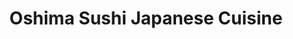 ---
layout: place
title: Oshima Sushi Japanese Cuisine
permalink: /south-dakota/sioux-falls/oshima-sushi-japanese-cuisine.html
stateAbbr: SD
stateName: South Dakota
cityName: Sioux Falls
seo:
  type: restaurant
  links: https://oshimasiouxfalls.com/
place_id: ChIJfeM-xqK1jocRpqTKI95G77s
photos:
  - name: >-
      places/ChIJfeM-xqK1jocRpqTKI95G77s/photos/AeeoHcLjiUo3AP56EuZzbzv26Nh9VsOPYC3RKpwBHUHdNsztdzEvlFKbo3kz5olwPzEF1Ww_lXWiWK6fJi1K36aIAVmMYl85-HGsSs21tmxuTItvSh7a4H1ICPAGLjA92PtGbA0IEd2EWpwcs2kCwEKQ6kgmXdWwGBbYMqilUpteQyYo0lNm4CBWXHeEErBJZh6DJU5J3VrprX3sSp8-saxmWrQh0HRlG_5iYaaV8VDAZL1pKMlj8f6q7ojdnyTTOQ9_2AoLRR3s88akUg5CAoke9xTft9LIS_COVRoUJtxAVWGnUVkAyF7lfjUKYxNxmrpSFXQYcHqs8iqC5ZULS178YhuqkgEfnwkM8jPGS_NNmczfYcxrATv8usYtQKC4w37PgmjQofxNoiTDleN2B1RLaXx_7QlK9HMt1YrQERsN2yVoWjwC
    widthPx: 4032
    heightPx: 3024
    authorAttributions:
      - displayName: Allan Thoennes
        uri: https://maps.google.com/maps/contrib/105218105866535786786
        photoUri: >-
          https://lh3.googleusercontent.com/a/ACg8ocInDxFVJpW7mwFD6b0SLTevCOu81D2ozd8AlbgHUsJpQdLv6w=s100-p-k-no-mo
    flagContentUri: >-
      https://www.google.com/local/imagery/report/?cb_client=maps_api_places.places_api&image_key=!1e10!2sCIHM0ogKEICAgIDJu-KI7AE&hl=en-US
    googleMapsUri: >-
      https://www.google.com/maps/place//data=!3m4!1e2!3m2!1sCIHM0ogKEICAgIDJu-KI7AE!2e10!4m2!3m1!1s0x878eb5a2c63ee37d:0xbbef46de23caa4a6
  - name: >-
      places/ChIJfeM-xqK1jocRpqTKI95G77s/photos/AeeoHcL_czpc2hD0DnatbTFY4-gYylW2TW8kWL3g_BEn9IUdPtHh9GlKe15MeQmXEKLKcmTi__6SurRnDbxMYrOy34YY_sAbz650En5TWTFTnommyIG2BLPd5jIiolmMoKpgJmxol78pSS3bhXaR8g-v3Q2S1xMqeefOuonHJxwHsphGyv95msx16ulgAMEiyQZv4gg08HUeabcx8VdirnodHq-a5AiS2LSzKSp0EI9e6SOQbr6sXmbWAbYZkYQW3sAYCubbw58l9jXxuYT40Yz-fjBFFFThafvHvNXTvJxkn5wr2l7AjbkOO8I4Ky1aV_PPjHs_TyLNRVqraMy9eprunV_gsOWCFdkYKnCpxPXYaAEIq8ZfETiw_QFnM4B_3xLkasix9FDW6QnNs3D_L-YzybjhRKZKfBSmHohMPlTJ1OAShA
    widthPx: 4032
    heightPx: 3024
    authorAttributions:
      - displayName: KC C.
        uri: https://maps.google.com/maps/contrib/111100348267650261735
        photoUri: >-
          https://lh3.googleusercontent.com/a-/ALV-UjXlUd9x6KeeFIweOgtxpUYtjelSj5Lfkh7mpgy7IU0v8GeHlend=s100-p-k-no-mo
    flagContentUri: >-
      https://www.google.com/local/imagery/report/?cb_client=maps_api_places.places_api&image_key=!1e10!2sCIHM0ogKEICAgID4iMqiJw&hl=en-US
    googleMapsUri: >-
      https://www.google.com/maps/place//data=!3m4!1e2!3m2!1sCIHM0ogKEICAgID4iMqiJw!2e10!4m2!3m1!1s0x878eb5a2c63ee37d:0xbbef46de23caa4a6
  - name: >-
      places/ChIJfeM-xqK1jocRpqTKI95G77s/photos/AeeoHcLycB1KQYAXIxoXuXIJ-b0Fxe5dpIZ-siuvrTcQtsL_LDxX8BvEzSNWJPMEC0w98vSBuTzA-NM72ny-Zmjb5eZGY0LS4vm9Sy-Qb8tG-bGiO-Z_jK2GaKzNlXvP8fTWXL3ZtHirxwENnYcrONT4zUwrSBkMECwX716apWWtBJCqbwWruedTmV0UXyRFPhizZULhG4DcRTvvschbydKpVFXQI6U73VsUSnpsG1LCANJZXjnq3YnvdJX6u5Gmpd5Fx2A5hwi7yfspG7ILHHWDdqlqlIQNvkVaG4WIq5fxViu3eGdFszPCrnPXqzhQvbwkLqGrI9oSDLfaZfPTF5Wt-MjP-Jo4SqWs4lElwUEnvomX7FU9x-a3tT1pEm9hUFT9WpHsQ630WB_kjr8XydIMVC-86afv516mPRl3FaM_JT9NhUvK
    widthPx: 3600
    heightPx: 4800
    authorAttributions:
      - displayName: Contessa DuBois
        uri: https://maps.google.com/maps/contrib/105911280438192248413
        photoUri: >-
          https://lh3.googleusercontent.com/a-/ALV-UjXggpZ3HL8WuZoTo7fwsycxNtgg7nyuBoqMk6Og3Un28-vrIBHf=s100-p-k-no-mo
    flagContentUri: >-
      https://www.google.com/local/imagery/report/?cb_client=maps_api_places.places_api&image_key=!1e10!2sCIHM0ogKEICAgMCo0qzyzAE&hl=en-US
    googleMapsUri: >-
      https://www.google.com/maps/place//data=!3m4!1e2!3m2!1sCIHM0ogKEICAgMCo0qzyzAE!2e10!4m2!3m1!1s0x878eb5a2c63ee37d:0xbbef46de23caa4a6
  - name: >-
      places/ChIJfeM-xqK1jocRpqTKI95G77s/photos/AeeoHcL1NAJd-lYbm-GTQaC2xZ9hW-fQ4i7wqz_UG8g7ImuuEHTcFT_Bf6BeEEqlK-W9B49iJXw-kHsnhUGfdHkj-Ttw--MDcYuYvKENC6QB0OvljJoJFDZQXQxKgIf_4jcrFuEoj_1QDZ2mE2nDrR2chEbGgmxTqdida4GOjo7cqeGlvTmgXcKz8LTw7KhUT5C-wdvw_6EZgz4a_uDx15uD0D-HE9KiDCE8hk21b_W6febWBSNAD1eoUhfgz9VxpN0x_IytOz1SWrnBzHuyzAs3a13bxBHIrGi5AVa2qXruCXtSWkg_-LSAMRz1DNX1VCG6YzDWq_tabsQWVMGKt8WGcSzTs_feneQBJ2l2fel5fgClqElYDsUVgAl1e0pCD8ukFQb9UGoZX4fFrVXJH2XunQ-yKkfO0mcp1fyqrkV0FBI
    widthPx: 4032
    heightPx: 3024
    authorAttributions:
      - displayName: Nat Stewart
        uri: https://maps.google.com/maps/contrib/102720695704668724054
        photoUri: >-
          https://lh3.googleusercontent.com/a-/ALV-UjXXS7OsThyPgsmCinJH1bd8Z9E4IdY145QFhGHkGADoyWMGl8Y=s100-p-k-no-mo
    flagContentUri: >-
      https://www.google.com/local/imagery/report/?cb_client=maps_api_places.places_api&image_key=!1e10!2sCIHM0ogKEICAgMCw7NfEAw&hl=en-US
    googleMapsUri: >-
      https://www.google.com/maps/place//data=!3m4!1e2!3m2!1sCIHM0ogKEICAgMCw7NfEAw!2e10!4m2!3m1!1s0x878eb5a2c63ee37d:0xbbef46de23caa4a6
  - name: >-
      places/ChIJfeM-xqK1jocRpqTKI95G77s/photos/AeeoHcJo4bc7ccq7EtMd3qfsJvwgDqgsiJRWqdfXVLr19dhgrqp6Ct3fIBMK3Q-WeSXxqFNyBW5wamRTZBCd_adBNk66sKN_N9gzNblsJ0UZx1R7PZnN3BFYPRA2oGyrojh31lQL_4YbD9d1UO9kzw9jycLPB8NAhbwWqtUMExI6b9zjspQVO7jEYIKpy0FJ0uv3MhmVUcZe8zWBVazGILTbm1CQL0qIrQNPbIO_fl7vXeIifA4bY7Qnd6Qskrm891BY8C0blSzZixqY_5xWyP27Ar2p1mgS512XEilviUhmmB8amj2PVIKrhtyXO_mwHh8-ymVMjI-kD4Z9XsTNoz7egZrUhtDvl2CjWbdPVwocG3yyKF7YAMggNy6K3M_an-HG4UwCgMnKIDUG6zTk1YLW9oJjMJ1QkY0Ga2-Rz_D3T0zzcxub
    widthPx: 4032
    heightPx: 3024
    authorAttributions:
      - displayName: Nat Stewart
        uri: https://maps.google.com/maps/contrib/102720695704668724054
        photoUri: >-
          https://lh3.googleusercontent.com/a-/ALV-UjXXS7OsThyPgsmCinJH1bd8Z9E4IdY145QFhGHkGADoyWMGl8Y=s100-p-k-no-mo
    flagContentUri: >-
      https://www.google.com/local/imagery/report/?cb_client=maps_api_places.places_api&image_key=!1e10!2sCIHM0ogKEICAgMCw7NfEgwE&hl=en-US
    googleMapsUri: >-
      https://www.google.com/maps/place//data=!3m4!1e2!3m2!1sCIHM0ogKEICAgMCw7NfEgwE!2e10!4m2!3m1!1s0x878eb5a2c63ee37d:0xbbef46de23caa4a6
  - name: >-
      places/ChIJfeM-xqK1jocRpqTKI95G77s/photos/AeeoHcL3FcpNz2EDUe3r1qEZe7omjIgNu6YqWVQ4QdxQ82LosMjfjMLjvXFvHmxWDCsWvkR-qtPmTOGP5ywTl4DFkLxyh3ei8T6UemrlnrXhZEgviyBqHEDLczHQihBpyIliomTHHkCh4jK5K6eR7V85O356tKOqUhqtTNyii8_35Otj_Pf4QYS-4tB2CETbt9DfzMbhyB-1ebMqfyg32maDO42krWHNx3fMbLOY3-i8tTuczIg20kG_nb_3ZOLXdhj-38EmtvL866S-FzJjf1V2eWswPT6L6X3p1IhriSemuZiGzgQNLCCZymrGG1sXiDjYTP77AB9BCFhH3i7eX51lxjPEwT1wivbecIetO8ul002QetDNpP3LByzom_85aDZVGzhA0sypvM9z7QQMYtJ-R9mTiIJS8rQETVJ-YDS-YW4
    widthPx: 3614
    heightPx: 4800
    authorAttributions:
      - displayName: Ignacio Carrero
        uri: https://maps.google.com/maps/contrib/108453958738774484173
        photoUri: >-
          https://lh3.googleusercontent.com/a-/ALV-UjUbZAiZQTMeyey64_JH5zhxqqHQSxpyt2nkV85UQ0JoMOgZ7DX5SQ=s100-p-k-no-mo
    flagContentUri: >-
      https://www.google.com/local/imagery/report/?cb_client=maps_api_places.places_api&image_key=!1e10!2sCIHM0ogKEICAgMCgmYqgaw&hl=en-US
    googleMapsUri: >-
      https://www.google.com/maps/place//data=!3m4!1e2!3m2!1sCIHM0ogKEICAgMCgmYqgaw!2e10!4m2!3m1!1s0x878eb5a2c63ee37d:0xbbef46de23caa4a6
  - name: >-
      places/ChIJfeM-xqK1jocRpqTKI95G77s/photos/AeeoHcIAKzuDXQbhmet73y2J9D1jfd5xe-YdX5bK5rvdfIcSWi8913ppN_klaWLcDu-_OZ8J7QUozV2jzrIWEn3CZYQ8C4JS-fyRi2zzF8i98PzIWKT9eKp57x9uB8VXyzq-oH2slxZmCdUjxjmK4RXMPhKdn-zja80hj72jypkGshi8bG6I-Z_PQJqkRQdNLez9eGIEtgB8bmi977Jn6654Hkc9d9keI9mUvq8ZxNwzHdFEo7loDvmFXi967fyh424K-TT_mfWyz3Yy49rhRJIiDmcmDVX8tQ2Ji6-ArtVE7RO97H7yzCS4VxaH_qxVa8upyrVqUGETNS-6xBTufWaH2hPO6zhfqwdljRCTgI8KqnKRfpjpmgKdEFZvQGmyk4D8OU29mAKMIRTvR4eMOmXsxkhMvNJhNAOnhTPWYHIjUB1pBfI_
    widthPx: 3060
    heightPx: 4080
    authorAttributions:
      - displayName: Francisco PADILLA
        uri: https://maps.google.com/maps/contrib/117412237016112126145
        photoUri: >-
          https://lh3.googleusercontent.com/a-/ALV-UjWAdB6K1EETafDKEgPdGC6N3_w19VumY0osT6S5XT4CwXRKebT2zQ=s100-p-k-no-mo
    flagContentUri: >-
      https://www.google.com/local/imagery/report/?cb_client=maps_api_places.places_api&image_key=!1e10!2sCIHM0ogKEICAgIC7jqPg3QE&hl=en-US
    googleMapsUri: >-
      https://www.google.com/maps/place//data=!3m4!1e2!3m2!1sCIHM0ogKEICAgIC7jqPg3QE!2e10!4m2!3m1!1s0x878eb5a2c63ee37d:0xbbef46de23caa4a6
  - name: >-
      places/ChIJfeM-xqK1jocRpqTKI95G77s/photos/AeeoHcLKooq4MaRxBJSL-yr1Zp8O1b1NkeTjaxeRwxSYjmPmKJ-SSZqiypCAzGuS9TF-U0M3Na3o3THOC8fkLDBAVDLrGv-UDWmXMQkEdIPKqlYiSRqwHRKmB95Huydawyc7WA8jxmSr0Bwm1_jtzOhg2D3JwO-S2-fXFOhXlKeT6z-wE0E62Prait3Xaqp_lXth119Wb0JDu68g-0fBi6oplfdGEysO9x_lyXmtPZdSScHISW0AHzxluMQtb-5YCgoGZQoUmfeSHKU-gA8gC-HCkJX6kLQrNJROp2awKZmA-CHeMFikHDdBdIoZHUKCOyqR9xrPzQhpDrKX9XNy21Om2SxjjyDlu84JEGCjgXsZiwkHJJ8CDd1a0BJJC74BBPjcZUyvpvXZk7G-w2Sjftsp4LYwq9U-ThWqi37tcIQBGLMCzl9F
    widthPx: 4800
    heightPx: 3600
    authorAttributions:
      - displayName: Destiny Bultena
        uri: https://maps.google.com/maps/contrib/107647376307992730052
        photoUri: >-
          https://lh3.googleusercontent.com/a-/ALV-UjXd3Rs5oj_Bq3xyqMdsDMbZ-J4IXc5lLT-Hny22WOBWdw4p_5FNqw=s100-p-k-no-mo
    flagContentUri: >-
      https://www.google.com/local/imagery/report/?cb_client=maps_api_places.places_api&image_key=!1e10!2sCIHM0ogKEICAgMCg6fiz1gE&hl=en-US
    googleMapsUri: >-
      https://www.google.com/maps/place//data=!3m4!1e2!3m2!1sCIHM0ogKEICAgMCg6fiz1gE!2e10!4m2!3m1!1s0x878eb5a2c63ee37d:0xbbef46de23caa4a6
  - name: >-
      places/ChIJfeM-xqK1jocRpqTKI95G77s/photos/AeeoHcLrTPlqR-kLKxSyeB08cL1In2VB2MJSLlEKWhlEwCEwk4EHFZbPKKzXRRnH7BMZywKKfjMMv3VsxbF3-9vhX08kygABHwISZXhRw2n4R0z3mPWyGd3onHwhRRi6MeWbAywZXlQPuz_6si3FY9Djy93Jlxp5E-_a8UWRdELiWSYxhwL5GoLiHpLpF062R2lCDdrST4VendMbJkBBrdXnTMx8rW1MqP8zKvH2W56U6pZAhwH7wrKf6Gzpi-VZJG7ORcdXp7I50vUX2Em6U19zUJnp4EyMEaXGvDjEiWMEXcZcDlTKhh5V8v0DoT7xO3_vcC0i4cpzPrWXxfSmBZknjpDCmX31h8yTbJZVVl06Zh79MeB43Bxv9hsN1Mi8aza0LefCtyz4OO9RqrVKugZRN6ZLmDNzdw5WnvFT-emY-P1WHOAY
    widthPx: 3024
    heightPx: 4032
    authorAttributions:
      - displayName: Gregory Votaw
        uri: https://maps.google.com/maps/contrib/115347019355018942908
        photoUri: >-
          https://lh3.googleusercontent.com/a-/ALV-UjVlefFB6pyNaZX2qOI1qZPl4381hGq_QCvmuqN9rtDF8LTM8u1y=s100-p-k-no-mo
    flagContentUri: >-
      https://www.google.com/local/imagery/report/?cb_client=maps_api_places.places_api&image_key=!1e10!2sCIHM0ogKEICAgMCQhOTY6QE&hl=en-US
    googleMapsUri: >-
      https://www.google.com/maps/place//data=!3m4!1e2!3m2!1sCIHM0ogKEICAgMCQhOTY6QE!2e10!4m2!3m1!1s0x878eb5a2c63ee37d:0xbbef46de23caa4a6
  - name: >-
      places/ChIJfeM-xqK1jocRpqTKI95G77s/photos/AeeoHcIU8I19WJOp6fgqZAYjqW-zPOatJxE_XJrm2gojtOIHgrS7GtVrTMhOm0wqGs8osh_7e45sUzIAK7iRaqgwzxm7LVuMKHymoFCNDXZlJicTfjRo2gFd2oRvXyibIN2lPEeOEOVIKQv_HqTmja_9UY4x1MK5TBxVrvUzZhEBBePKG76rl5SKgfrpQqFyr5BBTIlMGgBJxGWImO6DIcNkyoznmH-6Q9sxcHpxGYG66Nm3BdGOPhvFc136TvcA7T2KQ7TlsqaGaDEA44FFQDB6LPuPW1zOW5UFDGb4eZeTTeF9eEU3IsSuyR2FGdo4k_7RnHY6qFUqTuGv-y6UbI9m6PUIr2xEzFqgD-Z7eojzWh9aZPVo5O5We0cU_yBrdZOJ-fLSAC2YK6OfrjmtONajJ4eZ0zb165BcOFhpCEdLdct8Jc7S
    widthPx: 4080
    heightPx: 3072
    authorAttributions:
      - displayName: Elizabeth Chiang
        uri: https://maps.google.com/maps/contrib/105329462503136864658
        photoUri: >-
          https://lh3.googleusercontent.com/a-/ALV-UjWvXn1q1YJnJfg60y5dTJy1P3X6Orv_Bjv-aBrgKQzFx6oMhJCK=s100-p-k-no-mo
    flagContentUri: >-
      https://www.google.com/local/imagery/report/?cb_client=maps_api_places.places_api&image_key=!1e10!2sCIHM0ogKEICAgMDAn_TB2gE&hl=en-US
    googleMapsUri: >-
      https://www.google.com/maps/place//data=!3m4!1e2!3m2!1sCIHM0ogKEICAgMDAn_TB2gE!2e10!4m2!3m1!1s0x878eb5a2c63ee37d:0xbbef46de23caa4a6
address: 109 E 10th St, Sioux Falls, SD 57104, USA
street: 109 E 10th St
city: Sioux Falls
state: SD
zip: '57104'
country: USA
neighborhood: Downtown
latitude: '43.545869'
longitude: '-96.726299'
accessibility_options:
  wheelchairAccessibleParking: true
  wheelchairAccessibleEntrance: true
  wheelchairAccessibleRestroom: true
  wheelchairAccessibleSeating: true
business_status: OPERATIONAL
name: Oshima Sushi Japanese Cuisine
google_maps_links:
  directionsUri: >-
    https://www.google.com/maps/dir//''/data=!4m7!4m6!1m1!4e2!1m2!1m1!1s0x878eb5a2c63ee37d:0xbbef46de23caa4a6!3e0
  placeUri: https://maps.google.com/?cid=13542120524423537830
  writeAReviewUri: >-
    https://www.google.com/maps/place//data=!4m3!3m2!1s0x878eb5a2c63ee37d:0xbbef46de23caa4a6!12e1
  reviewsUri: >-
    https://www.google.com/maps/place//data=!4m4!3m3!1s0x878eb5a2c63ee37d:0xbbef46de23caa4a6!9m1!1b1
  photosUri: >-
    https://www.google.com/maps/place//data=!4m3!3m2!1s0x878eb5a2c63ee37d:0xbbef46de23caa4a6!10e5
primary_type: Japanese Restaurant
opening_hours:
  regular: null
  current: null
secondary_opening_hours:
  regular:
    weekdayDescriptions: null
    type: null
  current:
    weekdayDescriptions: null
    type: null
phone: (605) 338-2118
price_level: PRICE_LEVEL_MODERATE
price_range: $10 &ndash; $20
rating: '4.7'
rating_count: 0
website: https://oshimasiouxfalls.com/
description: >-
  Explore Oshima Sushi in Sioux Falls$$$Oshima Sushi Japanese Cuisine in Sioux
  Falls, SD, delivers a relaxed dining vibe with a focus on fresh sushi and
  traditional Japanese flavors, making it a go-to spot for those seeking
  authentic Asian cuisine nearby. This cozy eatery features inventive rolls
  alongside classic dishes, complemented by options like sake and beer, all
  served in a welcoming atmosphere perfect for casual meals or quick lunches.
  Accessibility is a key highlight, with wheelchair-friendly parking, entrances,
  and seating that ensure everyone can enjoy the experience. Bubble tea and
  lunch specials add a fun twist to the menu, appealing to both sushi
  enthusiasts and those exploring Japanese places in the area. Whether you're
  looking for top-rated sushi options close to home, this spot combines quality
  ingredients with a comfortable setting for an enjoyable outing.
generative_summary: >-
  Explore Oshima Sushi in Sioux Falls$$$Oshima Sushi Japanese Cuisine in Sioux
  Falls, SD, delivers a relaxed dining vibe with a focus on fresh sushi and
  traditional Japanese flavors, making it a go-to spot for those seeking
  authentic Asian cuisine nearby. This cozy eatery features inventive rolls
  alongside classic dishes, complemented by options like sake and beer, all
  served in a welcoming atmosphere perfect for casual meals or quick lunches.
  Accessibility is a key highlight, with wheelchair-friendly parking, entrances,
  and seating that ensure everyone can enjoy the experience. Bubble tea and
  lunch specials add a fun twist to the menu, appealing to both sushi
  enthusiasts and those exploring Japanese places in the area. Whether you're
  looking for top-rated sushi options close to home, this spot combines quality
  ingredients with a comfortable setting for an enjoyable outing.
generative_disclosure: Summarized by AI using the Grok-3-Mini model.
reviews:
  - name: >-
      places/ChIJfeM-xqK1jocRpqTKI95G77s/reviews/ChZDSUhNMG9nS0VJQ0FnTURBbl9UQmFnEAE
    relativePublishTimeDescription: 2 months ago
    rating: 5
    text:
      text: >-
        Had a great dinner by myself on a weeknight. The service was attentive.
        I got food very quickly. I love the complimentary sesame balls. The
        sushi combo was lovely and served with salad and miso soup. The soft
        shell crab was terrific. Highly recommend.
      languageCode: en
    originalText:
      text: >-
        Had a great dinner by myself on a weeknight. The service was attentive.
        I got food very quickly. I love the complimentary sesame balls. The
        sushi combo was lovely and served with salad and miso soup. The soft
        shell crab was terrific. Highly recommend.
      languageCode: en
    authorAttribution:
      displayName: Elizabeth Chiang
      uri: https://www.google.com/maps/contrib/105329462503136864658/reviews
      photoUri: >-
        https://lh3.googleusercontent.com/a-/ALV-UjWvXn1q1YJnJfg60y5dTJy1P3X6Orv_Bjv-aBrgKQzFx6oMhJCK=s128-c0x00000000-cc-rp-mo-ba6
    publishTime: '2025-02-12T21:37:45.878796Z'
    flagContentUri: >-
      https://www.google.com/local/review/rap/report?postId=ChZDSUhNMG9nS0VJQ0FnTURBbl9UQmFnEAE&d=17924085&t=1
    googleMapsUri: >-
      https://www.google.com/maps/reviews/data=!4m6!14m5!1m4!2m3!1sChZDSUhNMG9nS0VJQ0FnTURBbl9UQmFnEAE!2m1!1s0x878eb5a2c63ee37d:0xbbef46de23caa4a6
  - name: >-
      places/ChIJfeM-xqK1jocRpqTKI95G77s/reviews/ChZDSUhNMG9nS0VJQ0FnTUNnNmZpNUtREAE
    relativePublishTimeDescription: a month ago
    rating: 5
    text:
      text: >-
        A favorite. The food, service, and calm atmosphere is wonderful.


        The sesame chicken isn’t suspicious like most places I’ve had in my life
        & has a really nice crisp to it. The crunch roll and gyoza are really
        good too.

        I get a little bit of everything in a bento box 🍱


        I like to drink the hot green tea.
      languageCode: en
    originalText:
      text: >-
        A favorite. The food, service, and calm atmosphere is wonderful.


        The sesame chicken isn’t suspicious like most places I’ve had in my life
        & has a really nice crisp to it. The crunch roll and gyoza are really
        good too.

        I get a little bit of everything in a bento box 🍱


        I like to drink the hot green tea.
      languageCode: en
    authorAttribution:
      displayName: Destiny Bultena
      uri: https://www.google.com/maps/contrib/107647376307992730052/reviews
      photoUri: >-
        https://lh3.googleusercontent.com/a-/ALV-UjXd3Rs5oj_Bq3xyqMdsDMbZ-J4IXc5lLT-Hny22WOBWdw4p_5FNqw=s128-c0x00000000-cc-rp-mo-ba5
    publishTime: '2025-02-18T17:26:04.100778Z'
    flagContentUri: >-
      https://www.google.com/local/review/rap/report?postId=ChZDSUhNMG9nS0VJQ0FnTUNnNmZpNUtREAE&d=17924085&t=1
    googleMapsUri: >-
      https://www.google.com/maps/reviews/data=!4m6!14m5!1m4!2m3!1sChZDSUhNMG9nS0VJQ0FnTUNnNmZpNUtREAE!2m1!1s0x878eb5a2c63ee37d:0xbbef46de23caa4a6
  - name: >-
      places/ChIJfeM-xqK1jocRpqTKI95G77s/reviews/ChZDSUhNMG9nS0VJQ0FnTUNRaE9UWUtREAE
    relativePublishTimeDescription: a month ago
    rating: 5
    text:
      text: >-
        The beef udon and nigiri were delicious. This is one my go to places
        when visiting Sioux Falls. I’ve never had a bad meal here and the
        service is always great!
      languageCode: en
    originalText:
      text: >-
        The beef udon and nigiri were delicious. This is one my go to places
        when visiting Sioux Falls. I’ve never had a bad meal here and the
        service is always great!
      languageCode: en
    authorAttribution:
      displayName: Gregory Votaw
      uri: https://www.google.com/maps/contrib/115347019355018942908/reviews
      photoUri: >-
        https://lh3.googleusercontent.com/a-/ALV-UjVlefFB6pyNaZX2qOI1qZPl4381hGq_QCvmuqN9rtDF8LTM8u1y=s128-c0x00000000-cc-rp-mo-ba4
    publishTime: '2025-03-01T23:35:49.805189Z'
    flagContentUri: >-
      https://www.google.com/local/review/rap/report?postId=ChZDSUhNMG9nS0VJQ0FnTUNRaE9UWUtREAE&d=17924085&t=1
    googleMapsUri: >-
      https://www.google.com/maps/reviews/data=!4m6!14m5!1m4!2m3!1sChZDSUhNMG9nS0VJQ0FnTUNRaE9UWUtREAE!2m1!1s0x878eb5a2c63ee37d:0xbbef46de23caa4a6
  - name: >-
      places/ChIJfeM-xqK1jocRpqTKI95G77s/reviews/ChdDSUhNMG9nS0VJQ0FnSUNfOE1YcGx3RRAB
    relativePublishTimeDescription: 3 months ago
    rating: 5
    text:
      text: >-
        Great food & service! My granddaughter chose Oshima for lunch and we
        both thoroughly enjoyed it! We had California rolls and I couple others
        and all were delish. Gyoza was great as well.
      languageCode: en
    originalText:
      text: >-
        Great food & service! My granddaughter chose Oshima for lunch and we
        both thoroughly enjoyed it! We had California rolls and I couple others
        and all were delish. Gyoza was great as well.
      languageCode: en
    authorAttribution:
      displayName: Christine Williams
      uri: https://www.google.com/maps/contrib/103745227398792333585/reviews
      photoUri: >-
        https://lh3.googleusercontent.com/a/ACg8ocLyCXvxijoJ2FbVd9sbsxaULU6sSZXFv_rA8NVecdBhBg0ecfU=s128-c0x00000000-cc-rp-mo-ba4
    publishTime: '2025-01-12T05:54:07.373098Z'
    flagContentUri: >-
      https://www.google.com/local/review/rap/report?postId=ChdDSUhNMG9nS0VJQ0FnSUNfOE1YcGx3RRAB&d=17924085&t=1
    googleMapsUri: >-
      https://www.google.com/maps/reviews/data=!4m6!14m5!1m4!2m3!1sChdDSUhNMG9nS0VJQ0FnSUNfOE1YcGx3RRAB!2m1!1s0x878eb5a2c63ee37d:0xbbef46de23caa4a6
  - name: >-
      places/ChIJfeM-xqK1jocRpqTKI95G77s/reviews/ChdDSUhNMG9nS0VJQ0FnSUNibWJuZjFRRRAB
    relativePublishTimeDescription: 8 months ago
    rating: 5
    text:
      text: >-
        It was so good, my golden gate roll was almost gone before I remembered
        to take a picture. I've tried many sushi places in Sioux Falls. This
        was, hands down, the absolute best!  I had one of the specials of the
        day, and it was mouthwatering.  I don't know why it took me so long to
        make it here, but I won't go anywhere else in Sioux Falls for sushi now.

        It was made fresh but was still very timely for a lunch break.  I highly
        recommend Oshima!  Plus, if you like mushrooms, you absolutely must try
        the monkey balls.
      languageCode: en
    originalText:
      text: >-
        It was so good, my golden gate roll was almost gone before I remembered
        to take a picture. I've tried many sushi places in Sioux Falls. This
        was, hands down, the absolute best!  I had one of the specials of the
        day, and it was mouthwatering.  I don't know why it took me so long to
        make it here, but I won't go anywhere else in Sioux Falls for sushi now.

        It was made fresh but was still very timely for a lunch break.  I highly
        recommend Oshima!  Plus, if you like mushrooms, you absolutely must try
        the monkey balls.
      languageCode: en
    authorAttribution:
      displayName: Ayris Cable-Cheval
      uri: https://www.google.com/maps/contrib/118078086187101667612/reviews
      photoUri: >-
        https://lh3.googleusercontent.com/a-/ALV-UjWhTib8K0flnJDv2HyoQxfaFAL3DPs-tQi7GO0tUmZ0yzxp9AGM2w=s128-c0x00000000-cc-rp-mo-ba3
    publishTime: '2024-07-28T23:40:24.259799Z'
    flagContentUri: >-
      https://www.google.com/local/review/rap/report?postId=ChdDSUhNMG9nS0VJQ0FnSUNibWJuZjFRRRAB&d=17924085&t=1
    googleMapsUri: >-
      https://www.google.com/maps/reviews/data=!4m6!14m5!1m4!2m3!1sChdDSUhNMG9nS0VJQ0FnSUNibWJuZjFRRRAB!2m1!1s0x878eb5a2c63ee37d:0xbbef46de23caa4a6
review_summary: >-
  Insights from Recent Feedback$$$Folks consistently rave about the fresh and
  flavorful dishes at this sushi spot, with highlights including tasty rolls,
  gyoza, and sesame balls that keep diners coming back for more. The service
  stands out as friendly and efficient, making meals feel seamless and enjoyable
  without any unnecessary waits. Many appreciate the calm, inviting atmosphere
  that's ideal for a relaxed lunch or dinner, paired with reasonable prices that
  offer great value for authentic Japanese fare. Overall, the consensus leans
  positive, emphasizing how the variety of options suits both solo diners and
  groups, encouraging repeat visits for anyone hunting for reliable sushi
  restaurants nearby. While opinions focus on the solid food and welcoming vibe,
  it's clear this place delivers a satisfying experience that lives up to
  expectations.
review_disclosure: Summarized by AI using the Grok-3-Mini model.
parking_options:
  freeParkingLot: true
  paidParkingLot: true
  freeStreetParking: true
  paidStreetParking: true
  valetParking: false
  paidGarageParking: true
payment_options:
  acceptsCreditCards: true
  acceptsDebitCards: true
  acceptsCashOnly: false
  acceptsNfc: true
allow_dogs: null
curbside_pickup: true
delivery: true
dine_in: true
good_for_children: null
good_for_groups: true
good_for_sports: true
live_music: false
menu_for_children: false
outdoor_seating: true
reservable: true
restroom: true
serves_beer: true
serves_breakfast: false
serves_brunch: false
serves_cocktails: null
serves_coffee: null
serves_dinner: true
serves_dessert: true
serves_lunch: true
serves_vegetarian_food: true
serves_wine: true
takeout: true
update_category: pro
places_description: >-
  Casual nook with inventive sushi rolls & classic Japanese entrees, plus lunch
  specials & bubble tea.

---